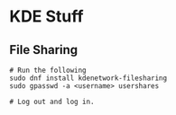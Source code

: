# KDE Stuff

## File Sharing

```
# Run the following
sudo dnf install kdenetwork-filesharing
sudo gpasswd -a <username> usershares

# Log out and log in.
```